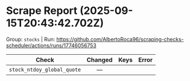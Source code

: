 # Scrape Report (2025-09-15T20:43:42.702Z)

Group: `stocks`  |  Run: https://github.com/AlbertoRoca96/scraping-checks-scheduler/actions/runs/17746056753

| Check | Changed | Keys | Error |
|---|:---:|:--|:--|
| `stock_ntdoy_global_quote` | — |  |  |
